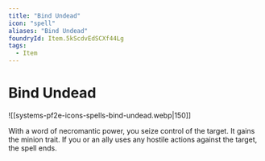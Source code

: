```yaml
---
title: "Bind Undead"
icon: "spell"
aliases: "Bind Undead"
foundryId: Item.5kScdvEdSCXf44Lg
tags:
  - Item
---
```


# Bind Undead
![[systems-pf2e-icons-spells-bind-undead.webp|150]]

With a word of necromantic power, you seize control of the target. It gains the minion trait. If you or an ally uses any hostile actions against the target, the spell ends.
